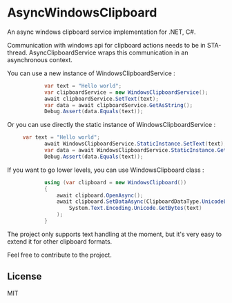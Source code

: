 # AsyncWindowsClipboard
An async windows clipboard service implementation for .NET, C#.

Communication with windows api for clipboard actions needs to be in STA-thread. AsyncClipboardService wraps this communication in an asynchronous context.

You can use a new instance of WindowsClipboardService :

```c#
            var text = "Hello world";
            var clipboardService = new WindowsClipboardService();
            await clipboardService.SetText(text);
            var data = await clipboardService.GetAsString();
            Debug.Assert(data.Equals(text));
```

Or you can use directly the static instance of WindowsClipboardService :
```c#
     var text = "Hello world";
            await WindowsClipboardService.StaticInstance.SetText(text);
            var data = await WindowsClipboardService.StaticInstance.GetAsString();
            Debug.Assert(data.Equals(text));
```

If you want to go lower levels, you can use WindowsClipboard class :

```c#
            using (var clipboard = new WindowsClipboard())
            {
                await clipboard.OpenAsync();
                await clipboard.SetDataAsync(ClipboardDataType.UnicodeLittleEndianText,
                    System.Text.Encoding.Unicode.GetBytes(text)
                );
            }
```

The project only supports text handling at the moment, but it's very easy to extend it for other clipboard formats.

Feel free to contribute to the project.




License
----

MIT
